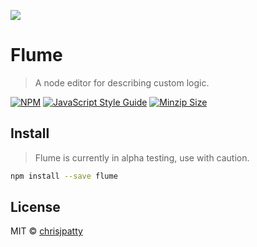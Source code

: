 ![](https://raw.githubusercontent.com/chrisjpatty/flume/master/logo.png?token=ADRZXI4TFKM3FXBEBQHQURK6QIJ6Q)

# Flume

> A node editor for describing custom logic.

[![NPM](https://img.shields.io/npm/v/flume.svg)](https://www.npmjs.com/package/flume) [![JavaScript Style Guide](https://img.shields.io/badge/code_style-standard-brightgreen.svg)](https://standardjs.com) [![Minzip Size](https://badgen.net/bundlephobia/minzip/flume)](https://bundlephobia.com/result?p=flume)

## Install

> Flume is currently in alpha testing, use with caution.

```bash
npm install --save flume
```

<!-- ## Usage

```jsx
import React, { Component } from 'react'

import MyComponent from 'flume'

class Example extends Component {
  render () {
    return (
      <MyComponent />
    )
  }
}
``` -->

## License

MIT © [chrisjpatty](https://github.com/chrisjpatty)
